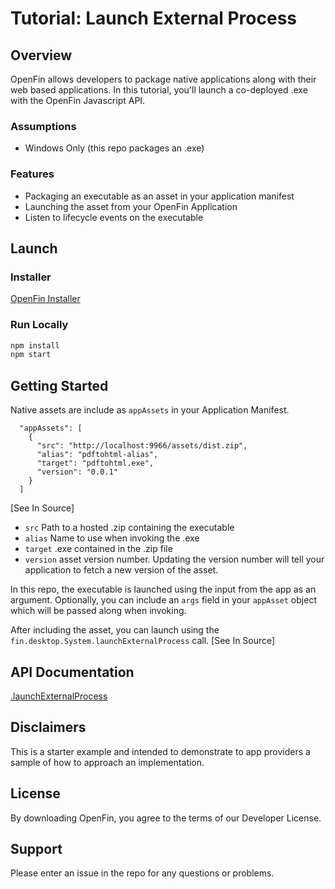 # Tutorial: Launch External Process

## Overview

OpenFin allows developers to package native applications along with their web based applications. In this tutorial, you'll launch a co-deployed .exe with the OpenFin Javascript API.

### Assumptions

* Windows Only (this repo packages an .exe)

### Features

* Packaging an executable as an asset in your application manifest
* Launching the asset from your OpenFin Application
* Listen to lifecycle events on the executable

## Launch

### Installer

[OpenFin Installer](https://github.openfin.io/openfin-examples-external-application-launching)

### Run Locally

```bash
npm install
npm start
```

## Getting Started

Native assets are include as `appAssets` in your Application Manifest.
```
  "appAssets": [
    {
      "src": "http://localhost:9966/assets/dist.zip",
      "alias": "pdftohtml-alias",
      "target": "pdftohtml.exe",
      "version": "0.0.1"
    }
  ]
```
[See In Source]

* `src` Path to a hosted .zip containing the executable
* `alias` Name to use when invoking the .exe
* `target` .exe contained in the .zip file
*  `version` asset version number. Updating the version number will tell your application to fetch a new version of the asset.

In this repo, the executable is launched using the input from the app as an argument. Optionally, you can include an `args` field in your `appAsset` object which will be passed along when invoking.

After including the asset, you can launch using the `fin.desktop.System.launchExternalProcess` call. [See In Source]

## API Documentation

[.launchExternalProcess](http://cdn.openfin.co/jsdocs/stable/tutorial-system.launchExternalProcess.html)

## Disclaimers

This is a starter example and intended to demonstrate to app providers a sample of how to approach an implementation.

## License

By downloading OpenFin, you agree to the terms of our Developer License.

## Support

Please enter an issue in the repo for any questions or problems.